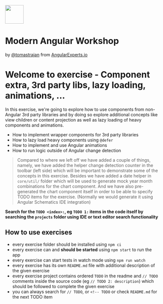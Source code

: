 <img height="60" src="https://angularexperts.io/assets/images/logo/angular-experts.svg">

# Modern Angular Workshop

by [@tomastrajan](https://twitter.com/tomastrajan) from [AngularExperts.io](https://angularexperts.io)

# Welcome to exercise - Component extra, 3rd party libs, lazy loading, animations, ...

In this exercise, we're going to explore how to use components from non-Angular
3rd party libraries and by doing so explore additional concepts like view children
or content projection as well as lazy loading of heavy components and animations.

- How to implement wrapper components for 3rd party libraries
- How to lazy load heavy components using `@defer`
- How to implement and use Angular animations
- How to run logic outside of Angular change detection

> Compared to where we left off we have added a couple of things, namely, we have added the helper change detection
> counter in the toolbar (left side) which will be important to demonstrate some of the concepts in this exercise.
> Besides we have added a date helper in `core/util/` folder which will be used to generate mock year month combinations
> for the chart component. And we have also pre-generated the chart component itself in order to be able
> to specify TODO items for the exercise. (Normally we would generate it using Angular Schematics IDE integration)

**Search for the  `TODO <index>:`, eg `TODO 1:`  items in the code itself by searching the `projects` folder using IDE or text editor search functionality**


## How to use exercises

- every exercise folder should be installed using `npm ci`
- every exercise can and **should be started** using `npm start` to run the app
- every exercise can start tests in watch mode using `npm run watch`
- every exercise has its own `README.md` file with additional description of the given exercise
- every exercise project contains ordered `TODO` in the readme and `// TODO` comments inside the source code (eg `// TODO 2: description`) which should be followed to complete the given exercise
- you can always search for `// TODO`, or `<!-- TODO` or check `README.md` for the next TODO item

